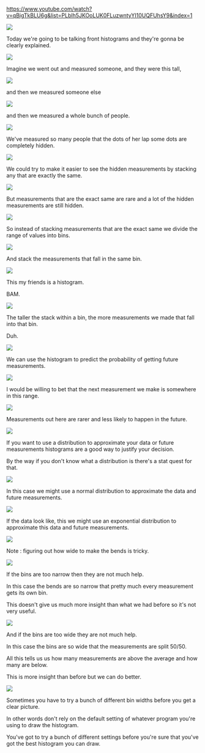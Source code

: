 <https://www.youtube.com/watch?v=qBigTkBLU6g&list=PLblh5JKOoLUK0FLuzwntyYI10UQFUhsY9&index=1>

![](media/STATQUEST-1-HISTOGRAMS/image1.png)

Today we\'re going to be talking front histograms and they\'re gonna be
clearly explained.

![](media/STATQUEST-1-HISTOGRAMS/image2.png)

Imagine we went out and measured someone, and they were this tall,

![](media/STATQUEST-1-HISTOGRAMS/image3.png)

and then we measured someone else

![](media/STATQUEST-1-HISTOGRAMS/image4.png)

and then we measured a whole bunch of people.

![](media/STATQUEST-1-HISTOGRAMS/image5.png)

We\'ve measured so many people that the dots of her lap some dots are
completely hidden.

![](media/STATQUEST-1-HISTOGRAMS/image6.png)

We could try to make it easier to see the hidden measurements by
stacking any that are exactly the same.

![](media/STATQUEST-1-HISTOGRAMS/image7.png)

But measurements that are the exact same are rare and a lot of the
hidden measurements are still hidden.

![](media/STATQUEST-1-HISTOGRAMS/image8.png)

So instead of stacking measurements that are the exact same we divide
the range of values into bins.

![](media/STATQUEST-1-HISTOGRAMS/image9.png)

And stack the measurements that fall in the same bin.

![](media/STATQUEST-1-HISTOGRAMS/image10.png)

This my friends is a histogram.

BAM.

![](media/STATQUEST-1-HISTOGRAMS/image11.png)

The taller the stack within a bin, the more measurements we made that
fall into that bin.

Duh.

![](media/STATQUEST-1-HISTOGRAMS/image12.png)

We can use the histogram to predict the probability of getting future
measurements.

![](media/STATQUEST-1-HISTOGRAMS/image13.png)

I would be willing to bet that the next measurement we make is somewhere
in this range.

![](media/STATQUEST-1-HISTOGRAMS/image14.png)

Measurements out here are rarer and less likely to happen in the future.

![](media/STATQUEST-1-HISTOGRAMS/image15.png)

If you want to use a distribution to approximate your data or future
measurements histograms are a good way to justify your decision.

By the way if you don\'t know what a distribution is there\'s a stat
quest for that.

![](media/STATQUEST-1-HISTOGRAMS/image16.png)

In this case we might use a normal distribution to approximate the data
and future measurements.

![](media/STATQUEST-1-HISTOGRAMS/image17.png)

If the data look like, this we might use an exponential distribution to
approximate this data and future measurements.

![](media/STATQUEST-1-HISTOGRAMS/image18.png)

Note : figuring out how wide to make the bends is tricky.

![](media/STATQUEST-1-HISTOGRAMS/image19.png)

If the bins are too narrow then they are not much help.

In this case the bends are so narrow that pretty much every measurement
gets its own bin.

This doesn\'t give us much more insight than what we had before so it\'s
not very useful.

![](media/STATQUEST-1-HISTOGRAMS/image20.png)

And if the bins are too wide they are not much help.

In this case the bins are so wide that the measurements are split 50/50.

All this tells us us how many measurements are above the average and how
many are below.

This is more insight than before but we can do better.

![](media/STATQUEST-1-HISTOGRAMS/image21.png)

Sometimes you have to try a bunch of different bin widths before you get
a clear picture.

In other words don\'t rely on the default setting of whatever program
you\'re using to draw the histogram.

You\'ve got to try a bunch of different settings before you\'re sure
that you\'ve got the best histogram you can draw.
